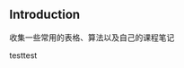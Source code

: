 <!--
 * @Descripttion: 
 * @version: 
 * @Author: 王远昭
 * @Date: 2022-10-18 17:19:25
 * @LastEditors: 王远昭
 * @LastEditTime: 2022-10-18 17:20:58
-->
## Introduction

收集一些常用的表格、算法以及自己的课程笔记

testtest